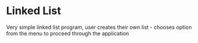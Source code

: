 # Linked List
Very simple linked list program, user creates their own list - chooses option from the menu to proceed through the application
